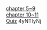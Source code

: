 [chapter 5~9](https://enchupin.tistory.com/163)<br>
[chapter 10~11](https://enchupin.tistory.com/164)<br>
[Quiz](https://enchupin.tistory.com/165)
4yNTIyNj
